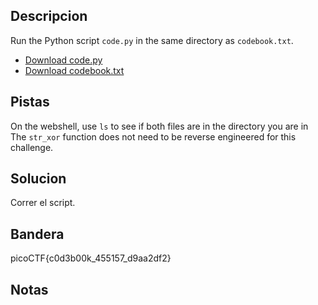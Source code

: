 ## Descripcion
Run the Python script `code.py` in the same directory as `codebook.txt`.

-   [Download code.py](https://artifacts.picoctf.net/c/100/code.py)
-   [Download codebook.txt](https://artifacts.picoctf.net/c/100/codebook.txt)

## Pistas
On the webshell, use `ls` to see if both files are in the directory you are in
The `str_xor` function does not need to be reverse engineered for this challenge.

## Solucion
Correr el script.

## Bandera
picoCTF{c0d3b00k_455157_d9aa2df2}

## Notas

